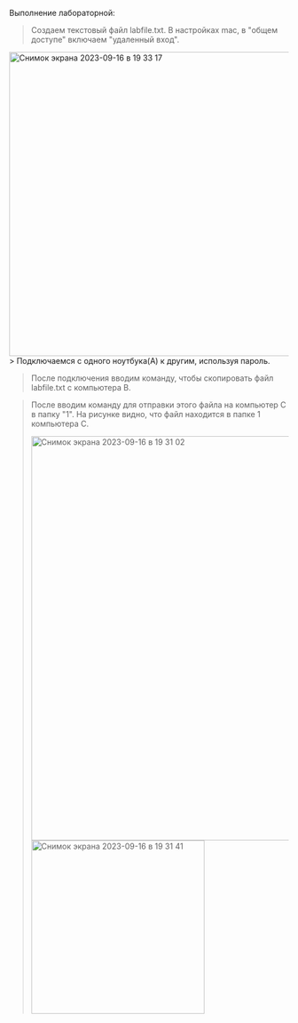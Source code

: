 Выполнение лабораторной:
> Создаем текстовый файл labfile.txt. В настройках mac, в "общем доступе" включаем "удаленный вход".
<img width="547" alt="Снимок экрана 2023-09-16 в 19 33 17" src="https://github.com/UlitiM2/group/assets/113083737/836662f8-6c9b-4ccd-bf6b-9223bf1d05fd">
> Подключаемся с одного ноутбука(A) к другим, используя пароль.

> После подключения вводим команду, чтобы скопировать файл labfile.txt c компьютера B.

> После вводим команду для отправки этого файла на компьютер C в папку "1". На рисунке видно, что файл находится в папке 1 компьютера C.
> 
> <img width="727" alt="Снимок экрана 2023-09-16 в 19 31 02" src="https://github.com/UlitiM2/group/assets/113083737/1d5b65f6-48b7-43c2-ba66-805c93ff5b49">
> <img width="312" alt="Снимок экрана 2023-09-16 в 19 31 41" src="https://github.com/UlitiM2/group/assets/113083737/5c7b1709-f31b-47ab-96ab-b460a30936aa">

